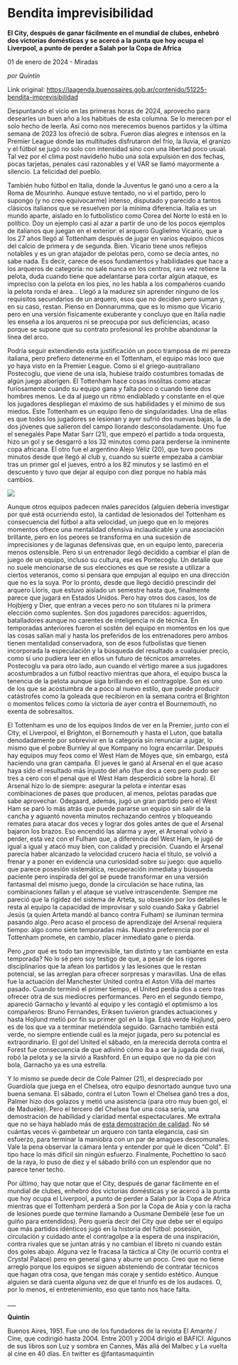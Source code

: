 # Bendita imprevisibilidad

**El City, después de ganar fácilmente en el mundial de clubes, enhebró dos victorias domésticas y se acercó a la punta que hoy ocupa el Liverpool, a punto de perder a Salah por la Copa de Africa**

01 de enero de 2024 - Miradas

_por Quintin_

Link original: https://laagenda.buenosaires.gob.ar/contenido/51225-bendita-imprevisibilidad



Despuntando el vicio en las primeras horas de 2024, aprovecho para desearles un buen año a los habitués de esta columna. Se lo merecen por el solo hecho de leerla. Así como nos merecemos buenos partidos y la última semana de 2023 los ofreció de sobra. Fueron días alegres e intensos en la Premier League donde las multitudes disfrutaron del frío, la lluvia, el granizo y el fútbol se jugó no solo con intensidad sino con una libertad poco usual. Tal vez por el clima post navideño hubo una sola expulsión en dos fechas, pocas tarjetas, penales casi razonables y el VAR se llamó mayormente a silencio. La felicidad del pueblo.




También hubo fútbol en Italia, donde la Juventus le ganó uno a cero a la Roma de Mourinho. Aunque estuve tentado, no vi el partido, pero lo supongo (y no creo equivocarme) intenso, disputado y parecido a tantos clásicos italianos que se resuelven por la mínima diferencia. Italia es un mundo aparte, aislado en lo futbolístico como Corea del Norte lo está en lo político. Doy un ejemplo casi al azar a partir de uno de los pocos ejemplos de italianos que juegan en el exterior: el arquero Guglielmo Vicario, que a los 27 años llegó al Tottenham después de jugar en varios equipos chicos del calcio de primera y de segunda. Bien. Vicario tiene unos reflejos notables y es un gran atajador de pelotas pero, como se decía antes, no sabe nada. Es decir, carece de esos fundamentos y habilidades que hace a los arqueros de categoría: no sale nunca en los centros, rara vez retiene la pelota, duda cuando tiene que adelantarse para cortar algún ataque, es impreciso con la pelota en los pies, no les habla a los compañeros cuando la pelota ronda el área... Llegó a la madurez sin aprender ninguno de los requisitos secundarios de un arquero, esos que no deciden pero suman y, en su caso, restan. Pienso en Donnarumma, que es lo mismo que Vicario pero en una versión físicamente exuberante y concluyo que en Italia nadie les enseña a los arqueros ni se preocupa por sus deficiencias, acaso porque se supone que su contrato profesional les prohíbe abandonar la línea del arco.




Podría seguir extendiendo esta justificación un poco tramposa de mi pereza italiana, pero prefiero detenerme en el Tottenham, el equipo más loco que yo haya visto en la Premier League. Como si el griego-australiano Postecoglu, que viene de una isla, hubiese traído costumbres tomadas de algún juego aborigen. El Tottenham hace cosas insólitas como atacar furiosamente cuando su equipo gana y falta poco o cuando tiene dos hombres menos. Le da al juego un ritmo endiablado y constante en el que los jugadores despliegan el máximo de sus habilidades y el mínimo de sus miedos. Este Tottenham es un equipo lleno de singularidades. Una de ellas es que todos los jugadores se lesionan y ayer sufrió dos nuevas bajas, la de dos jóvenes que salieron del campo llorando desconsoladamente. Uno fue el senegalés Pape Matar Sarr (21), que empezó el partido a toda orquesta, hizo un gol y se desgarró a los 32 minutos como para perderse la inminente copa africana. El otro fue el argentino Alejo Véliz (20), que tuvo pocos minutos desde que llegó al club y, cuando su suerte empezaba a cambiar tras un primer gol el jueves, entró a los 82 minutos y se lastimó en el descuento y tuvo que dejar al equipo con diez porque no había más cambios.




[![](https://img.youtube.com/vi/DX-CkS66Og8/0.jpg)](https://www.youtube.com/watch?v=DX-CkS66Og8)




Aunque otros equipos padecen males parecidos (alguien debería investigar por qué está ocurriendo esto), la cantidad de lesionados del Tottenham es consecuencia del fútbol a alta velocidad, un juego que en lo mejores momentos ofrece una mentalidad ofensiva inclaudicable y una asociación brillante, pero en los peores se transforma en una sucesión de imprecisiones y de lagunas defensivas que, en un equipo lento, parecería menos ostensible. Pero si un entrenador llegó decidido a cambiar el plan de juego de un equipo, incluso su cultura, ese es Pontecoglu. Un detalle que no suele mencionarse de sus elecciones es que se resiste a utilizar a ciertos veteranos, como si pensara que empujan al equipo en una dirección que no es la suya. Por lo pronto, desde que llegó decidió prescindir del arquero Lloris, que estuvo aislado un semestre hasta que, finalmente parece que jugará en Estados Unidos. Pero hay otros dos casos, los de Hojbjerg y Dier, que entran a veces pero no son titulares ni la primera elección como suplentes. Son dos jugadores parecidos: aguerridos, batalladores aunque no carentes de inteligencia ni de técnica. En temporadas anteriores fueron el sostén del equipo en momentos en los que las cosas salían mal y hasta los preferidos de los entrenadores pero ambos tienen mentalidad conservadora, son de esos futbolistas que tienen incorporada la especulación y la búsqueda del resultado a cualquier precio, como si uno pudiera leer en ellos un futuro de técnicos amarretes. Postecoglu va para otro lado, aun cuando el vértigo maree a sus jugadores acostumbrados a un fútbol reactivo mientras que ahora, el equipo busca la tenencia de la pelota aunque siga brillando en el contragolpe. Son es uno de los que se acostumbra de a poco al nuevo estilo, que puede producir catástrofes como la goleada que recibieron en la semana contra el Brighton o momentos felices como la victoria de ayer contra el Bournemouth, no exenta de sobresaltos.




El Tottenham es uno de los equipos lindos de ver en la Premier, junto con el City, el Liverpool, el Brighton, el Bornemouth y hasta el Luton, que batalla denodadamente por sobrevivir en la categoría sin renunciar a jugar, lo mismo que el pobre Burnley al que Kompany no logra encarrilar. Después hay equipos muy feos como el West Ham de Moyes que, sin embargo, está haciendo una gran campaña. El jueves le ganó al Arsenal en el que acaso haya sido el resultado más injusto del año (fue dos a cero pero pudo ser tres a cero con el penal que el West Ham desperdició sobre la hora). El Arsenal hizo lo de siempre: asegurar la pelota e intentar esas combinaciones de pases que producen, al menos, pelotas paradas que sabe aprovechar. Odegaard, además, jugó un gran partido pero el West Ham se paró lo más atrás que puede pararse un equipo sin salir de la cancha y aguantó noventa minutos rechazando centros y bloqueando remates para atacar dos veces y lograr dos goles antes de que el Arsenal bajaron los brazos. Eso encendió las alarma y ayer, el Arsenal volvió a perder, esta vez con el Fulham que, a diferencia del West Ham, le jugó de igual a igual y atacó muy bien, con calidad y precisión. Cuando el Arsenal parecía haber alcanzado la velocidad crucero hacia el título, se volvió a frenar y a poner en evidencia una curiosidad sobre su juego: que aquello que parece posesión sistemática, recuperación inmediata y búsqueda paciente pero inspirada del gol se puede transformar en una versión fantasmal del mismo juego, donde la circulación se hace rutina, las combinaciones fallan y el ataque se vuelve intrascendente. Siempre me pareció que la rigidez del sistema de Arteta, su obsesión por los detalles le resta al equipo la capacidad de improvisar y solo cuando Saka y Gabriel Jesús (a quien Arteta mandó al banco contra Fulham) se iluminan termina pasando algo. Pero acaso el proceso de aprendizaje del Arsenal requiera tiempo: algo como siete temporadas más. Nuestra preferencia por el Tottenham promete, en cambio, placer inmediato gane o pierda.




Pero ¿por qué es todo tan imprevisible, tan distinto y tan cambiante en esta temporada? No lo sé pero soy testigo de que, a pesar de los rigores disciplinarios que la afean los partidos y las lesiones que le restan potencial, se las arreglan para ofrecer sorpresas y maravillas. Una de ellas fue la actuación del Manchester United contra el Aston Villa del martes pasado. Cuando terminó el primer tiempo, el United perdía dos a cero tras ofrecer otra de sus mediocres performances. Pero en el segundo tiempo, apareció Garnacho y levantó al equipo y les contagió el optimismo a los compañeros: Bruno Fernandes, Eriksen tuvieron grandes actuaciones y hasta Hojlund metió por fin su primer gol en la liga. Está verde Hojlund, pero es de los que va a terminar metiéndola seguido. Garnacho también está verde, no siempre entiende cuál es la mejor jugada, pero su potencial es extraordinario. El gol del United el sábado, en la merecida derrota contra el Forest fue consecuencia de que adivinó cómo iba a ser la jugada del rival, robó la pelota y se la sirvió a Rashford. En un equipo que no da pie con bola, Garnacho ya es una estrella.




Y lo mismo se puede decir de Cole Palmer (21), el despreciado por Guardiola que juega en el Chelsea, otro equipo desnortado aunque tuvo una buena semana. El sábado, contra el Luton Town el Chelsea ganó tres a dos, Palmer hizo dos golazos y metió una asistencia (para otro muy buen gol, el de Madueke). Pero el tercero del Chelsea fue una cosa seria, una demostración de habilidad y claridad mental espectaculares. Me extraña que no se haya hablado más de [esta demostración de calidad](https://www.chelseafc.com/en/news/article/cold-palmer-on-his-brilliant-brace-and-that-celebration). No sé cuántas veces vi gambetear un arquero con tanta elegancia, casi sin esfuerzo, para terminar la maniobra con un par de amagues descomunales. Vale la pena observar la cámara lenta y entender por qué le dicen "Cold". El tipo hace lo más difícil sin ningún esfuerzo. Finalmente, Pochettino lo sacó de la raya, lo puso de diez y el sábado brilló con un esplendor que no parece tener techo.




Por último, hay que notar que el City, después de ganar fácilmente en el mundial de clubes, enhebró dos victorias domésticas y se acercó a la punta que hoy ocupa el Liverpool, a punto de perder a Salah por la Copa de Africa mientras que el Tottenham perderá a Son por la Copa de Asia y con la racha de lesiones puede que termine llamando a Ousmane Dembélé (ese fue un guiño para entendidos). Pero quería decir del City que debe ser el equipo que más partidos idénticos jugó en la historia del fútbol: posesión, circulación y cuidado ante el contragolpe a la espera de una inspiración, contra rivales que se juntan atrás y no cambian el libreto ni cuando están dos goles abajo. Alguna vez le fracasa la táctica al City (le ocurrió contra el Crystal Palace) pero en general gana y aburre un poco. Creo que no tiene arreglo porque los equipos se siguen absteniendo de contratar técnicos que hagan otra cosa, que tengan más coraje y sentido estético. Aunque alguien se dará cuenta alguna vez de que el triunfo es de los audaces. O, por lo menos, el entretenimiento, eso que tanto nos hace falta.




\_\_\_




**Quintín**




Buenos Aires, 1951. Fue uno de los fundadores de la revista El Amante / Cine, que codirigió hasta 2004. Entre 2001 y 2004 dirigió el BAFICI. Algunos de sus libros son Luz y sombra en Cannes, Más allá del Malbec y La vuelta al cine en 40 días. En twitter es @fantasmaquintin



